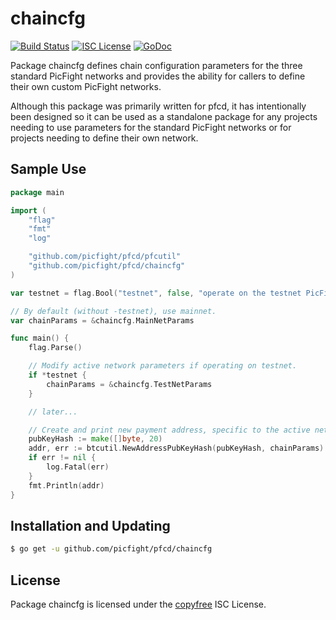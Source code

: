 chaincfg
========

[![Build Status](http://img.shields.io/travis/picfight/pfcd.svg)](https://travis-ci.org/picfight/pfcd)
[![ISC License](http://img.shields.io/badge/license-ISC-blue.svg)](http://copyfree.org)
[![GoDoc](https://img.shields.io/badge/godoc-reference-blue.svg)](http://godoc.org/github.com/picfight/pfcd/chaincfg)

Package chaincfg defines chain configuration parameters for the three standard
PicFight networks and provides the ability for callers to define their own custom
PicFight networks.

Although this package was primarily written for pfcd, it has intentionally been
designed so it can be used as a standalone package for any projects needing to
use parameters for the standard PicFight networks or for projects needing to
define their own network.

## Sample Use

```Go
package main

import (
	"flag"
	"fmt"
	"log"

	"github.com/picfight/pfcd/pfcutil"
	"github.com/picfight/pfcd/chaincfg"
)

var testnet = flag.Bool("testnet", false, "operate on the testnet PicFight network")

// By default (without -testnet), use mainnet.
var chainParams = &chaincfg.MainNetParams

func main() {
	flag.Parse()

	// Modify active network parameters if operating on testnet.
	if *testnet {
		chainParams = &chaincfg.TestNetParams
	}

	// later...

	// Create and print new payment address, specific to the active network.
	pubKeyHash := make([]byte, 20)
	addr, err := btcutil.NewAddressPubKeyHash(pubKeyHash, chainParams)
	if err != nil {
		log.Fatal(err)
	}
	fmt.Println(addr)
}
```

## Installation and Updating

```bash
$ go get -u github.com/picfight/pfcd/chaincfg
```

## License

Package chaincfg is licensed under the [copyfree](http://copyfree.org) ISC
License.
